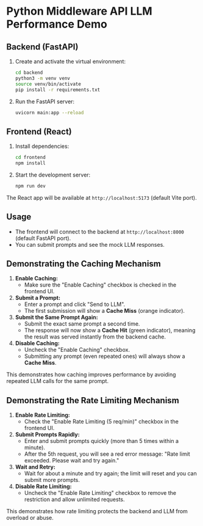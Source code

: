 # Python Middleware API LLM Performance Demo

## Backend (FastAPI)

1. Create and activate the virtual environment:
   ```bash
   cd backend
   python3 -m venv venv
   source venv/bin/activate
   pip install -r requirements.txt
   ```

2. Run the FastAPI server:
   ```bash
   uvicorn main:app --reload
   ```

## Frontend (React)

1. Install dependencies:
   ```bash
   cd frontend
   npm install
   ```

2. Start the development server:
   ```bash
   npm run dev
   ```

The React app will be available at `http://localhost:5173` (default Vite port).

## Usage
- The frontend will connect to the backend at `http://localhost:8000` (default FastAPI port).
- You can submit prompts and see the mock LLM responses.

## Demonstrating the Caching Mechanism

1. **Enable Caching:**
   - Make sure the "Enable Caching" checkbox is checked in the frontend UI.
2. **Submit a Prompt:**
   - Enter a prompt and click "Send to LLM".
   - The first submission will show a **Cache Miss** (orange indicator).
3. **Submit the Same Prompt Again:**
   - Submit the exact same prompt a second time.
   - The response will now show a **Cache Hit** (green indicator), meaning the result was served instantly from the backend cache.
4. **Disable Caching:**
   - Uncheck the "Enable Caching" checkbox.
   - Submitting any prompt (even repeated ones) will always show a **Cache Miss**.

This demonstrates how caching improves performance by avoiding repeated LLM calls for the same prompt.

## Demonstrating the Rate Limiting Mechanism

1. **Enable Rate Limiting:**
   - Check the "Enable Rate Limiting (5 req/min)" checkbox in the frontend UI.
2. **Submit Prompts Rapidly:**
   - Enter and submit prompts quickly (more than 5 times within a minute).
   - After the 5th request, you will see a red error message: "Rate limit exceeded. Please wait and try again."
3. **Wait and Retry:**
   - Wait for about a minute and try again; the limit will reset and you can submit more prompts.
4. **Disable Rate Limiting:**
   - Uncheck the "Enable Rate Limiting" checkbox to remove the restriction and allow unlimited requests.

This demonstrates how rate limiting protects the backend and LLM from overload or abuse.
